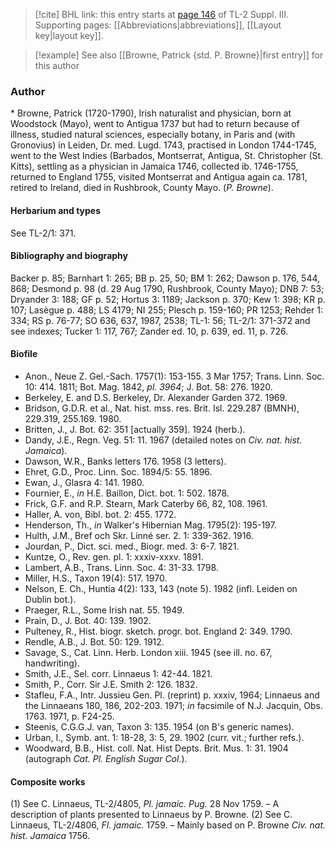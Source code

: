 > [!cite] BHL link: this entry starts at [page 146](https://www.biodiversitylibrary.org/item/103861#page/156/mode/1up) of TL-2 Suppl. III.
> Supporting pages: [[Abbreviations|abbreviations]], [[Layout key|layout key]].

> [!example] See also [[Browne, Patrick {std. P. Browne}|first entry]] for this author

### Author

\* Browne, Patrick (1720-1790), Irish naturalist and physician, born at Woodstock (Mayo), went to Antigua 1737 but had to return because of illness, studied natural sciences, especially botany, in Paris and (with Gronovius) in Leiden, Dr. med. Lugd. 1743, practised in London 1744-1745, went to the West Indies (Barbados, Montserrat, Antigua, St. Christopher (St. Kitts), settling as a physician in Jamaica 1746, collected ib. 1746-1755, returned to England 1755, visited Montserrat and Antigua again ca. 1781, retired to Ireland, died in Rushbrook, County Mayo. (*P. Browne*).

#### Herbarium and types

See TL-2/1: 371.

#### Bibliography and biography

Backer p. 85; Barnhart 1: 265; BB p. 25, 50; BM 1: 262; Dawson p. 176, 544, 868; Desmond p. 98 (d. 29 Aug 1790, Rushbrook, County Mayo); DNB 7: 53; Dryander 3: 188; GF p. 52; Hortus 3: 1189; Jackson p. 370; Kew 1: 398; KR p. 107; Lasègue p. 488; LS 4179; NI 255; Plesch p. 159-160; PR 1253; Rehder 1: 334; RS p. 76-77; SO 636, 637, 1987, 2538; TL-1: 56; TL-2/1: 371-372 and see indexes; Tucker 1: 117, 767; Zander ed. 10, p. 639, ed. 11, p. 726.

#### Biofile

- Anon., Neue Z. Gel.-Sach. 1757(1): 153-155. 3 Mar 1757; Trans. Linn. Soc. 10: 414. 1811; Bot. Mag. 1842, *pl. 3964*; J. Bot. 58: 276. 1920.
- Berkeley, E. and D.S. Berkeley, Dr. Alexander Garden 372. 1969.
- Bridson, G.D.R. et al., Nat. hist. mss. res. Brit. Isl. 229.287 (BMNH), 229.319, 255.169. 1980.
- Britten, J., J. Bot. 62: 351 \[actually 359\]. 1924 (herb.).
- Dandy, J.E., Regn. Veg. 51: 11. 1967 (detailed notes on *Civ. nat. hist. Jamaica*).
- Dawson, W.R., Banks letters 176. 1958 (3 letters).
- Ehret, G.D., Proc. Linn. Soc. 1894/5: 55. 1896.
- Ewan, J., Glasra 4: 141. 1980.
- Fournier, E., *in* H.E. Baillon, Dict. bot. 1: 502. 1878.
- Frick, G.F. and R.P. Stearn, Mark Caterby 66, 82, 108. 1961.
- Haller, A. von, Bibl. bot. 2: 455. 1772.
- Henderson, Th., *in* Walker's Hibernian Mag. 1795(2): 195-197.
- Hulth, J.M., Bref och Skr. Linné ser. 2. 1: 339-362. 1916.
- Jourdan, P., Dict. sci. med., Biogr. med. 3: 6-7. 1821.
- Kuntze, O., Rev. gen. pl. 1: xxxiv-xxxv. 1891.
- Lambert, A.B., Trans. Linn. Soc. 4: 31-33. 1798.
- Miller, H.S., Taxon 19(4): 517. 1970.
- Nelson, E. Ch., Huntia 4(2): 133, 143 (note 5). 1982 (infl. Leiden on Dublin bot.).
- Praeger, R.L., Some Irish nat. 55. 1949.
- Prain, D., J. Bot. 40: 139. 1902.
- Pulteney, R., Hist. biogr. sketch. progr. bot. England 2: 349. 1790.
- Rendle, A.B., J. Bot. 50: 129. 1912.
- Savage, S., Cat. Linn. Herb. London xiii. 1945 (see ill. no. 67, handwriting).
- Smith, J.E., Sel. corr. Linnaeus 1: 42-44. 1821.
- Smith, P., Corr. Sir J.E. Smith 2: 126. 1832.
- Stafleu, F.A., Intr. Jussieu Gen. Pl. (reprint) p. xxxiv, 1964; Linnaeus and the Linnaeans 180, 186, 202-203. 1971; *in* facsimile of N.J. Jacquin, Obs. 1763. 1971, p. F24-25.
- Steenis, C.G.G.J. van, Taxon 3: 135. 1954 (on B's generic names).
- Urban, I., Symb. ant. 1: 18-28, 3: 5, 29. 1902 (curr. vit.; further refs.).
- Woodward, B.B., Hist. coll. Nat. Hist Depts. Brit. Mus. 1: 31. 1904 (autograph *Cat. Pl. English Sugar Col.*).

#### Composite works

(1) See C. Linnaeus, TL-2/4805, *Pl. jamaic. Pug.* 28 Nov 1759. – A description of plants presented to Linnaeus by P. Browne.
(2) See C. Linnaeus, TL-2/4806, *Fl. jamaic.* 1759. – Mainly based on P. Browne *Civ. nat. hist. Jamaica* 1756.

